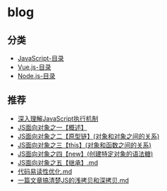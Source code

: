 # blog 

## 分类
- [JavaScript-目录](JavaScript/directory.md)
- [Vue.js-目录](vue/directory.md)
- [Node.js-目录](node/directory.md)

## 推荐

- [深入理解JavaScript执行机制](JavaScript/深入理解JS执行机制.md)
- [JS面向对象之一【概述】](JavaScript/JS面向对象之一【概述】.md)
- [JS面向对象之二【原型链】(对象和对象之间的关系)](JavaScript/JS面向对象之二【原型链】(对象和对象之间的关系).md)
- [JS面向对象之三【this】(对象和函数之间的关系)](JavaScript/JS面向对象之三【this】(对象和函数之间的关系).md)
- [JS面向对象之四【new】(创建特定对象的语法糖)](JavaScript/JS面向对象之四【new】(创建特定对象的语法糖).md)
- [JS面向对象之五【继承】.md](JavaScript/JS面向对象之五【继承】.md)
- [代码易读性优化.md](JavaScript/代码优化.md)
- [一篇文章搞清楚JS的浅拷贝和深拷贝.md](JavaScript/一篇文章彻底搞清JS的浅拷贝and深拷贝.md)









